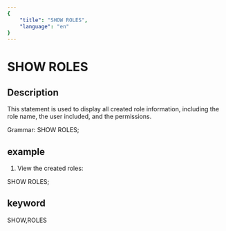 ```yaml
---
{
    "title": "SHOW ROLES",
    "language": "en"
}
---
```


# SHOW ROLES
## Description
This statement is used to display all created role information, including the role name, the user included, and the permissions.

Grammar:
SHOW ROLES;

## example

1. View the created roles:

SHOW ROLES;

## keyword
SHOW,ROLES
